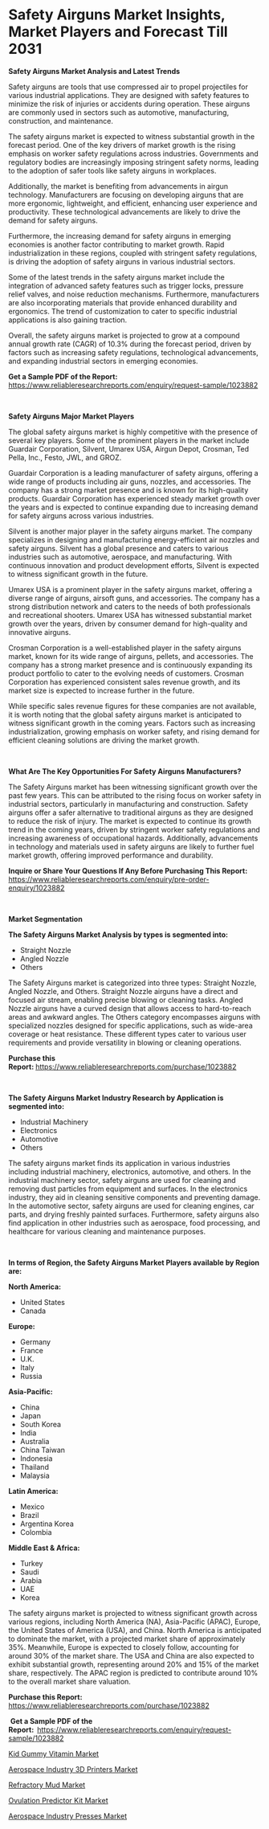 <p><h1>Safety Airguns Market Insights, Market Players and Forecast Till 2031</h1></p><p><strong>Safety Airguns Market Analysis and Latest Trends</strong></p>
<p><p>Safety airguns are tools that use compressed air to propel projectiles for various industrial applications. They are designed with safety features to minimize the risk of injuries or accidents during operation. These airguns are commonly used in sectors such as automotive, manufacturing, construction, and maintenance.</p><p>The safety airguns market is expected to witness substantial growth in the forecast period. One of the key drivers of market growth is the rising emphasis on worker safety regulations across industries. Governments and regulatory bodies are increasingly imposing stringent safety norms, leading to the adoption of safer tools like safety airguns in workplaces.</p><p>Additionally, the market is benefiting from advancements in airgun technology. Manufacturers are focusing on developing airguns that are more ergonomic, lightweight, and efficient, enhancing user experience and productivity. These technological advancements are likely to drive the demand for safety airguns.</p><p>Furthermore, the increasing demand for safety airguns in emerging economies is another factor contributing to market growth. Rapid industrialization in these regions, coupled with stringent safety regulations, is driving the adoption of safety airguns in various industrial sectors.</p><p>Some of the latest trends in the safety airguns market include the integration of advanced safety features such as trigger locks, pressure relief valves, and noise reduction mechanisms. Furthermore, manufacturers are also incorporating materials that provide enhanced durability and ergonomics. The trend of customization to cater to specific industrial applications is also gaining traction.</p><p>Overall, the safety airguns market is projected to grow at a compound annual growth rate (CAGR) of 10.3% during the forecast period, driven by factors such as increasing safety regulations, technological advancements, and expanding industrial sectors in emerging economies.</p></p>
<p><strong>Get a Sample PDF of the Report:&nbsp;</strong> <a href="https://www.reliableresearchreports.com/enquiry/request-sample/1023882">https://www.reliableresearchreports.com/enquiry/request-sample/1023882</a></p>
<p>&nbsp;</p>
<p><strong>Safety Airguns Major Market Players</strong></p>
<p><p>The global safety airguns market is highly competitive with the presence of several key players. Some of the prominent players in the market include Guardair Corporation, Silvent, Umarex USA, Airgun Depot, Crosman, Ted Pella, Inc., Festo, JWL, and GROZ. </p><p>Guardair Corporation is a leading manufacturer of safety airguns, offering a wide range of products including air guns, nozzles, and accessories. The company has a strong market presence and is known for its high-quality products. Guardair Corporation has experienced steady market growth over the years and is expected to continue expanding due to increasing demand for safety airguns across various industries.</p><p>Silvent is another major player in the safety airguns market. The company specializes in designing and manufacturing energy-efficient air nozzles and safety airguns. Silvent has a global presence and caters to various industries such as automotive, aerospace, and manufacturing. With continuous innovation and product development efforts, Silvent is expected to witness significant growth in the future.</p><p>Umarex USA is a prominent player in the safety airguns market, offering a diverse range of airguns, airsoft guns, and accessories. The company has a strong distribution network and caters to the needs of both professionals and recreational shooters. Umarex USA has witnessed substantial market growth over the years, driven by consumer demand for high-quality and innovative airguns.</p><p>Crosman Corporation is a well-established player in the safety airguns market, known for its wide range of airguns, pellets, and accessories. The company has a strong market presence and is continuously expanding its product portfolio to cater to the evolving needs of customers. Crosman Corporation has experienced consistent sales revenue growth, and its market size is expected to increase further in the future.</p><p>While specific sales revenue figures for these companies are not available, it is worth noting that the global safety airguns market is anticipated to witness significant growth in the coming years. Factors such as increasing industrialization, growing emphasis on worker safety, and rising demand for efficient cleaning solutions are driving the market growth.</p></p>
<p>&nbsp;</p>
<p><strong>What Are The Key Opportunities For Safety Airguns Manufacturers?</strong></p>
<p><p>The Safety Airguns market has been witnessing significant growth over the past few years. This can be attributed to the rising focus on worker safety in industrial sectors, particularly in manufacturing and construction. Safety airguns offer a safer alternative to traditional airguns as they are designed to reduce the risk of injury. The market is expected to continue its growth trend in the coming years, driven by stringent worker safety regulations and increasing awareness of occupational hazards. Additionally, advancements in technology and materials used in safety airguns are likely to further fuel market growth, offering improved performance and durability.</p></p>
<p><strong>Inquire or Share Your Questions If Any Before Purchasing This Report:</strong> <a href="https://www.reliableresearchreports.com/enquiry/pre-order-enquiry/1023882">https://www.reliableresearchreports.com/enquiry/pre-order-enquiry/1023882</a></p>
<p>&nbsp;</p>
<p><strong>Market Segmentation</strong></p>
<p><strong>The Safety Airguns Market Analysis by types is segmented into:</strong></p>
<p><ul><li>Straight Nozzle</li><li>Angled Nozzle</li><li>Others</li></ul></p>
<p><p>The Safety Airguns market is categorized into three types: Straight Nozzle, Angled Nozzle, and Others. Straight Nozzle airguns have a direct and focused air stream, enabling precise blowing or cleaning tasks. Angled Nozzle airguns have a curved design that allows access to hard-to-reach areas and awkward angles. The Others category encompasses airguns with specialized nozzles designed for specific applications, such as wide-area coverage or heat resistance. These different types cater to various user requirements and provide versatility in blowing or cleaning operations.</p></p>
<p><strong>Purchase this Report:&nbsp;</strong><a href="https://www.reliableresearchreports.com/purchase/1023882">https://www.reliableresearchreports.com/purchase/1023882</a></p>
<p>&nbsp;</p>
<p><strong>The Safety Airguns Market Industry Research by Application is segmented into:</strong></p>
<p><ul><li>Industrial Machinery</li><li>Electronics</li><li>Automotive</li><li>Others</li></ul></p>
<p><p>The safety airguns market finds its application in various industries including industrial machinery, electronics, automotive, and others. In the industrial machinery sector, safety airguns are used for cleaning and removing dust particles from equipment and surfaces. In the electronics industry, they aid in cleaning sensitive components and preventing damage. In the automotive sector, safety airguns are used for cleaning engines, car parts, and drying freshly painted surfaces. Furthermore, safety airguns also find application in other industries such as aerospace, food processing, and healthcare for various cleaning and maintenance purposes.</p></p>
<p>&nbsp;</p>
<p><strong>In terms of Region, the Safety Airguns Market Players available by Region are:</strong></p>
<p>
    <p> <strong> North America: </strong>
        <ul>
            <li>United States</li>
            <li>Canada</li>
        </ul>
        </p> 
    <p> <strong> Europe: </strong>
        <ul>
            <li>Germany</li>
            <li>France</li>
            <li>U.K.</li>
            <li>Italy</li>
            <li>Russia</li>
        </ul>
        </p> 
    <p> <strong> Asia-Pacific: </strong>
        <ul>
            <li>China</li>
            <li>Japan</li>
            <li>South Korea</li>
            <li>India</li>
            <li>Australia</li>
            <li>China Taiwan</li>
            <li>Indonesia</li>
            <li>Thailand</li>
            <li>Malaysia</li>
        </ul>
        </p> 
    <p> <strong> Latin America: </strong>
        <ul>
            <li>Mexico</li>
            <li>Brazil</li>
            <li>Argentina Korea</li>
            <li>Colombia</li>
        </ul>
        </p> 
    <p> <strong> Middle East & Africa: </strong>
        <ul>
            <li>Turkey</li>
            <li>Saudi</li>
            <li>Arabia</li>
            <li>UAE</li>
            <li>Korea</li>
        </ul>
    </p>
    </p>
<p><p>The safety airguns market is projected to witness significant growth across various regions, including North America (NA), Asia-Pacific (APAC), Europe, the United States of America (USA), and China. North America is anticipated to dominate the market, with a projected market share of approximately 35%. Meanwhile, Europe is expected to closely follow, accounting for around 30% of the market share. The USA and China are also expected to exhibit substantial growth, representing around 20% and 15% of the market share, respectively. The APAC region is predicted to contribute around 10% to the overall market share valuation.</p></p>
<p><strong>Purchase this Report: </strong><a href="https://www.reliableresearchreports.com/purchase/1023882">https://www.reliableresearchreports.com/purchase/1023882</a></p>
<p>&nbsp;<strong>Get a Sample PDF of the Report:&nbsp;&nbsp;</strong><a href="https://www.reliableresearchreports.com/enquiry/request-sample/1023882">https://www.reliableresearchreports.com/enquiry/request-sample/1023882</a></p>
<p><strong></strong></p>
<p><p><a href="https://www.linkedin.com/pulse/kid-gummy-vitamin-market-size-2024-2031-global-industrial-qh97e?trackingId=yjtNDbDgRq%2Bs0wjcwzlyBQ%3D%3D">Kid Gummy Vitamin Market</a></p><p><a href="https://medium.com/@johnsonlowe1974/aerospace-industry-3d-printers-market-trends-and-market-analysis-forecasted-for-period-2024-2031-905f61590b0f">Aerospace Industry 3D Printers Market</a></p><p><a href="https://issuu.com/reportprime-2/docs/refractory-mud-market-size-2030.pptx">Refractory Mud Market</a></p><p><a href="https://www.linkedin.com/pulse/ovulation-predictor-kit-market-research-report-provides-bwrpe?trackingId=K2JSCVarSz6l4eiVXQiqUQ%3D%3D">Ovulation Predictor Kit Market</a></p><p><a href="https://medium.com/@johnsonlowe1974/aerospace-industry-presses-market-outlook-industry-overview-and-forecast-2024-to-2031-efe63d1dfea4">Aerospace Industry Presses Market</a></p></p>